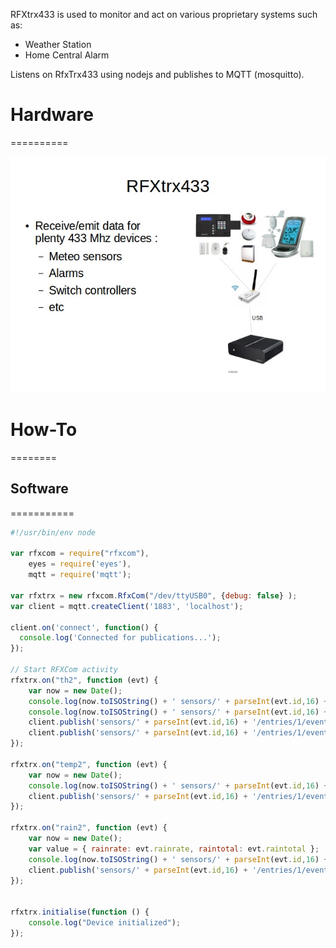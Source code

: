
RFXtrx433 is used to monitor and act on various proprietary systems such as:
* Weather Station
* Home Central Alarm

Listens on RfxTrx433 using nodejs and publishes to MQTT (mosquitto).

# Hardware
==========

![Parts](res/rfxtrx433-schema.jpg?raw=true "Hardware overview")

# How-To
========

## Software
===========

```js
#!/usr/bin/env node

var rfxcom = require("rfxcom"),
    eyes = require('eyes'),
    mqtt = require('mqtt');

var rfxtrx = new rfxcom.RfxCom("/dev/ttyUSB0", {debug: false} );
var client = mqtt.createClient('1883', 'localhost');

client.on('connect', function() {
  console.log('Connected for publications...');
});

// Start RFXCom activity
rfxtrx.on("th2", function (evt) {
    var now = new Date();
    console.log(now.toISOString() + ' sensors/' + parseInt(evt.id,16) + '/entries/1/events/temperature = ' + evt.temperature);
    console.log(now.toISOString() + ' sensors/' + parseInt(evt.id,16) + '/entries/2/events/humidity = ' + evt.humidity);
    client.publish('sensors/' + parseInt(evt.id,16) + '/entries/1/events/temperature', '' + evt.temperature);
    client.publish('sensors/' + parseInt(evt.id,16) + '/entries/1/events/humidity', '' + evt.humidity);
});

rfxtrx.on("temp2", function (evt) {
    var now = new Date();
    console.log(now.toISOString() + ' sensors/' + parseInt(evt.id,16) + '/entries/1/events/temperature = ' + evt.temperature);
    client.publish('sensors/' + parseInt(evt.id,16) + '/entries/1/events/temperature', '' + evt.temperature);
});

rfxtrx.on("rain2", function (evt) {
    var now = new Date();
    var value = { rainrate: evt.rainrate, raintotal: evt.raintotal };
    console.log(now.toISOString() + ' sensors/' + parseInt(evt.id,16) + '/entries/1/events/rain = ' + JSON.stringify(value));
    client.publish('sensors/' + parseInt(evt.id,16) + '/entries/1/events/rain', JSON.stringify(value));
});


rfxtrx.initialise(function () {
    console.log("Device initialized");
});
```







